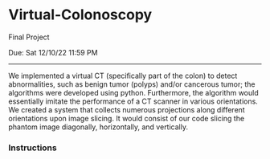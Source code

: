 # Virtual-Colonoscopy
Final Project


Due: Sat 12/10/22 11:59 PM
__________________________________________________________________________________________________________________
We implemented a virtual CT (specifically part of the colon) to detect abnormalities, such as benign tumor (polyps) and/or cancerous tumor; the algorithms were developed using python. Furthermore, the algorithm would essentially imitate the performance of a CT scanner in various orientations. We created a system that collects numerous projections along different orientations upon image slicing. It would consist of our code slicing the phantom image diagonally, horizontally, and vertically.

### Instructions 
